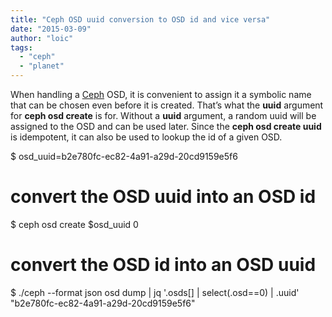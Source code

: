 ```yaml
---
title: "Ceph OSD uuid conversion to OSD id and vice versa"
date: "2015-03-09"
author: "loic"
tags: 
  - "ceph"
  - "planet"
---
```


When handling a [Ceph](http://ceph.com/) OSD, it is convenient to assign it a symbolic name that can be chosen even before it is created. That’s what the **uuid** argument for **ceph osd create** is for. Without a **uuid** argument, a random uuid will be assigned to the OSD and can be used later. Since the **ceph osd create uuid** is idempotent, it can also be used to lookup the id of a given OSD.

$ osd\_uuid=b2e780fc-ec82-4a91-a29d-20cd9159e5f6
# convert the OSD uuid into an OSD id
$ ceph osd create $osd\_uuid
0
# convert the OSD id into an OSD uuid
$ ./ceph --format json osd dump | jq '.osds\[\] | select(.osd==0) | .uuid'
"b2e780fc-ec82-4a91-a29d-20cd9159e5f6"
